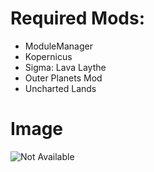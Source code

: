 # Required Mods:

- ModuleManager
- Kopernicus
- Sigma: Lava Laythe
- Outer Planets Mod
- Uncharted Lands


# Image

![Not Available](https://raw.githubusercontent.com/Sigma88/Stockalike/Screenshots/Images/JupiterSattellites.png)
